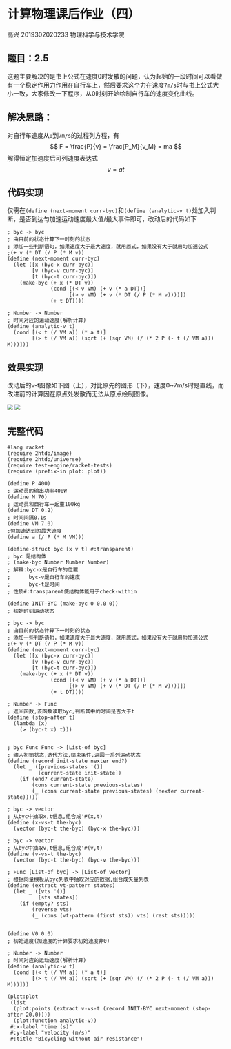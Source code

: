 # 计算物理课后作业（四）

高兴 2019302020233 物理科学与技术学院

## 题目：2.5

这题主要解决的是书上公式在速度0时发散的问题，认为起始的一段时间可以看做有一个稳定作用力作用在自行车上，然后要求这个力在速度`7m/s`时与书上公式大小一致，大家修改一下程序，从0时刻开始绘制自行车的速度变化曲线。

## 解决思路：

对自行车速度从`0`到`7m/s`的过程列方程，有
$$
F = \frac{P}{v} = \frac{P_M}{v_M} = ma
$$
解得恒定加速度后可列速度表达式
$$
v = at
$$

## 代码实现

仅需在`(define (next-moment curr-byc)`和`(define (analytic-v t)`处加入判断，是否到达匀加速运动速度最大值/最大事件即可，改动后的代码如下

```racket
; byc -> byc
; 由目前的状态计算下一时刻的状态
; 添加一些判断语句，如果速度大于最大速度，就用原式，如果没有大于就用匀加速公式
;(+ v (* DT (/ P (* M v))
(define (next-moment curr-byc)
  (let ([x (byc-x curr-byc)]
        [v (byc-v curr-byc)]
        [t (byc-t curr-byc)])
    (make-byc (+ x (* DT v))
              (cond [(< v VM) (+ v (* a DT))]
                    [(> v VM) (+ v (* DT (/ P (* M v))))])
              (+ t DT))))

```

```
; Number -> Number
; 时间对应的运动速度(解析计算)
(define (analytic-v t)
  (cond [(< t (/ VM a)) (* a t)]
        [(> t (/ VM a)) (sqrt (+ (sqr VM) (/ (* 2 P (- t (/ VM a))) M)))]))  
```

## 效果实现

改动后的v-t图像如下图（上），对比原先的图形（下），速度0~7m/s时是直线，而改进前的计算因在原点处发散而无法从原点绘制图像。

<img src="C:\Users\28153\Desktop\计算物理\第四次作业\after.png" style="zoom: 80%;" />

<img src="C:\Users\28153\Desktop\计算物理\第四次作业\befor.png" style="zoom: 80%;" />

## 完整代码

```racket
#lang racket
(require 2htdp/image)
(require 2htdp/universe)
(require test-engine/racket-tests)
(require (prefix-in plot: plot))

(define P 400)
; 运动员的输出功率400W
(define M 70)
; 运动员和自行车一起重100kg
(define DT 0.2)
; 时间间隔0.1s
(define VM 7.0)
;匀加速达到的最大速度
(define a (/ P (* M VM)))

(define-struct byc [x v t] #:transparent)
; byc 是结构体
; (make-byc Number Number Number)
; 解释:byc-x是自行车的位置
;      byc-v是自行车的速度
;      byc-t是时间
; 性质#:transparent使结构体能用于check-within

(define INIT-BYC (make-byc 0 0.0 0))
; 初始时刻运动状态

; byc -> byc
; 由目前的状态计算下一时刻的状态
; 添加一些判断语句，如果速度大于最大速度，就用原式，如果没有大于就用匀加速公式
;(+ v (* DT (/ P (* M v))
(define (next-moment curr-byc)
  (let ([x (byc-x curr-byc)]
        [v (byc-v curr-byc)]
        [t (byc-t curr-byc)])
    (make-byc (+ x (* DT v))
              (cond [(< v VM) (+ v (* a DT))]
                    [(> v VM) (+ v (* DT (/ P (* M v))))])
              (+ t DT))))

; Number -> Func
; 返回函数,该函数读取byc,判断其中的时间是否大于t
(define (stop-after t)
  (lambda (x)
    (> (byc-t x) t))) 


; byc Func Func -> [List-of byc]
; 输入初始状态,迭代方法,结束条件,返回一系列运动状态
(define (record init-state nexter end?)
  (let _ ([previous-states '()]
          [current-state init-state])
    (if (end? current-state)
        (cons current-state previous-states)
        (_ (cons current-state previous-states) (nexter current-state)))))

; byc -> vector
; 从byc中抽取x,t信息,组合成'#(x,t)
(define (x-vs-t the-byc)
  (vector (byc-t the-byc) (byc-x the-byc)))

; byc -> vector
; 从byc中抽取v,t信息,组合成'#(v,t)
(define (v-vs-t the-byc)
  (vector (byc-t the-byc) (byc-v the-byc)))

; Func [List-of byc] -> [List-of vector]
; 根据向量模板从byc列表中抽取对应的数据,组合成矢量列表
(define (extract vt-pattern states)
  (let _ ([vts '()]
          [sts states])
    (if (empty? sts)
        (reverse vts)
        (_ (cons (vt-pattern (first sts)) vts) (rest sts)))))


(define V0 0.0)
; 初始速度(加速度的计算要求初始速度非0)

; Number -> Number
; 时间对应的运动速度(解析计算)
(define (analytic-v t)
  (cond [(< t (/ VM a)) (* a t)]
        [(> t (/ VM a)) (sqrt (+ (sqr VM) (/ (* 2 P (- t (/ VM a))) M)))]))  

(plot:plot
 (list
  (plot:points (extract v-vs-t (record INIT-BYC next-moment (stop-after 20.0))))
  (plot:function analytic-v))
 #:x-label "time (s)"
 #:y-label "velocity (m/s)"
 #:title "Bicycling without air resistance")
```

